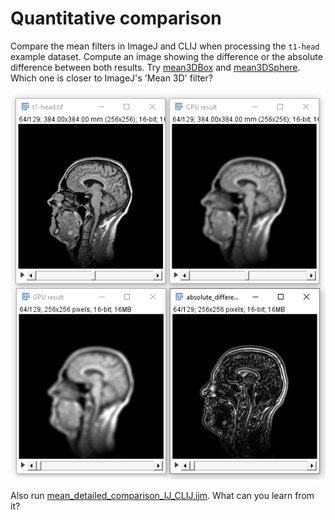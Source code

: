 # Quantitative comparison

Compare the mean filters in ImageJ and CLIJ when processing the `t1-head` example dataset.
Compute an image showing the difference or the absolute difference between both results.
Try [mean3DBox](https://clij.github.io/clij2-docs/reference_mean3DBox) and [mean3DSphere](https://clij.github.io/clij2-docs/reference_mean3DSphere). 
Which one is closer to ImageJ's 'Mean 3D' filter?

![Image](images/mean3D_comparison.png)

Also run [mean_detailed_comparison_IJ_CLIJ.ijm](https://github.com/clij/clij2-docs/blob/master/src/main/macro/mean_detailed_comparison_IJ_CLIJ.ijm).
What can you learn from it?